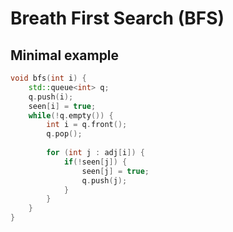 # Breath First Search (BFS)

## Minimal example
```cpp
void bfs(int i) {
    std::queue<int> q;
    q.push(i);
    seen[i] = true;
    while(!q.empty()) {
        int i = q.front();
        q.pop();
    
        for (int j : adj[i]) {
            if(!seen[j]) {
                seen[j] = true;
                q.push(j);
            }
        }
    }
}
```